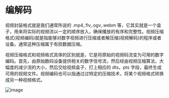 # 编解码

视频封装格式就是我们通常所说的 .mp4,.flv,.ogv,.webm 等，它其实就是一个盒子，用来将实际的视频流以一定的顺序放入，确保播放的有序和完整性。视频压缩格式(视频编码)就是指能够对数字视频进行压缩或者解压缩(视频解码)的程序或者设备。通常这种压缩属于有损数据压缩。

视频压缩格式和视频格式具体的区别就是，它是将原始的视频码流变为可用的数字编码。首先，由原始数码设备提供相关的数字信号流，然后经由视频压缩算法，大幅度的减少流的大小，然后交给视频盒子，打上相应的 dts，pts 字段，最终生成可用的视频文件。视频编码也可以指通过过特定的压缩技术，将某个视频格式转换成另一种视频格式。

![image](https://user-images.githubusercontent.com/5803001/47571461-2cbb4a80-d96b-11e8-855f-19dc0c8f8305.png)
